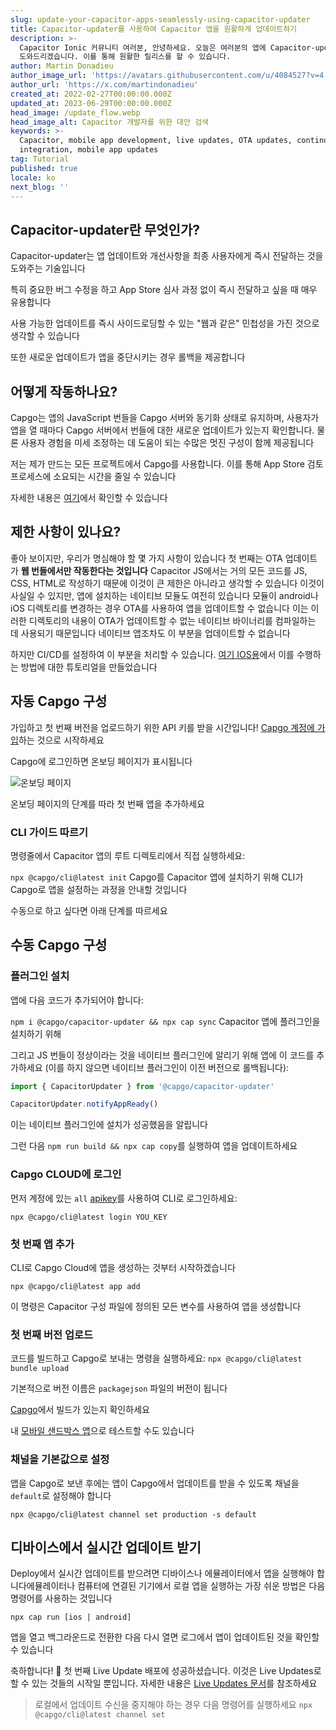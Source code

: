 ```yaml
---
slug: update-your-capacitor-apps-seamlessly-using-capacitor-updater
title: Capacitor-updater를 사용하여 Capacitor 앱을 원활하게 업데이트하기
description: >-
  Capacitor Ionic 커뮤니티 여러분, 안녕하세요. 오늘은 여러분의 앱에 Capacitor-updater를 설정하는 것을
  도와드리겠습니다. 이를 통해 원활한 릴리스를 할 수 있습니다.
author: Martin Donadieu
author_image_url: 'https://avatars.githubusercontent.com/u/4084527?v=4'
author_url: 'https://x.com/martindonadieu'
created_at: 2022-02-27T00:00:00.000Z
updated_at: 2023-06-29T00:00:00.000Z
head_image: /update_flow.webp
head_image_alt: Capacitor 개발자를 위한 대안 검색
keywords: >-
  Capacitor, mobile app development, live updates, OTA updates, continuous
  integration, mobile app updates
tag: Tutorial
published: true
locale: ko
next_blog: ''
---
```


## Capacitor-updater란 무엇인가?

Capacitor-updater는 앱 업데이트와 개선사항을 최종 사용자에게 즉시 전달하는 것을 도와주는 기술입니다

특히 중요한 버그 수정을 하고 App Store 심사 과정 없이 즉시 전달하고 싶을 때 매우 유용합니다

사용 가능한 업데이트를 즉시 사이드로딩할 수 있는 "웹과 같은" 민첩성을 가진 것으로 생각할 수 있습니다

또한 새로운 업데이트가 앱을 중단시키는 경우 롤백을 제공합니다

## 어떻게 작동하나요?

Capgo는 앱의 JavaScript 번들을 Capgo 서버와 동기화 상태로 유지하며, 사용자가 앱을 열 때마다 Capgo 서버에서 번들에 대한 새로운 업데이트가 있는지 확인합니다. 물론 사용자 경험을 미세 조정하는 데 도움이 되는 수많은 멋진 구성이 함께 제공됩니다

저는 제가 만드는 모든 프로젝트에서 Capgo를 사용합니다. 이를 통해 App Store 검토 프로세스에 소요되는 시간을 줄일 수 있습니다

자세한 내용은 [여기](https://capgo.app/)에서 확인할 수 있습니다

## 제한 사항이 있나요?

좋아 보이지만, 우리가 명심해야 할 몇 가지 사항이 있습니다
첫 번째는 OTA 업데이트가 __웹 번들에서만 작동한다는 것입니다__ 
Capacitor JS에서는 거의 모든 코드를 JS, CSS, HTML로 작성하기 때문에 이것이 큰 제한은 아니라고 생각할 수 있습니다
이것이 사실일 수 있지만, 앱에 설치하는 네이티브 모듈도 여전히 있습니다
모듈이 android나 iOS 디렉토리를 변경하는 경우 OTA를 사용하여 앱을 업데이트할 수 없습니다
이는 이러한 디렉토리의 내용이 OTA가 업데이트할 수 없는 네이티브 바이너리를 컴파일하는 데 사용되기 때문입니다
네이티브 앱조차도 이 부분을 업데이트할 수 없습니다

하지만 CI/CD를 설정하여 이 부분을 처리할 수 있습니다. [여기 IOS용](https://capgo.app/blog/automatic-capacitor-android-build-github-action/)에서 이를 수행하는 방법에 대한 튜토리얼을 만들었습니다

## 자동 Capgo 구성

가입하고 첫 번째 버전을 업로드하기 위한 API 키를 받을 시간입니다! [Capgo 계정에 가입](/register/)하는 것으로 시작하세요

Capgo에 로그인하면 온보딩 페이지가 표시됩니다 

![온보딩 페이지](/onboarding_1_new.webp)

온보딩 페이지의 단계를 따라 첫 번째 앱을 추가하세요

### CLI 가이드 따르기

명령줄에서 Capacitor 앱의 루트 디렉토리에서 직접 실행하세요:

`npx @capgo/cli@latest init`
Capgo를 Capacitor 앱에 설치하기 위해 CLI가 Capgo로 앱을 설정하는 과정을 안내할 것입니다

수동으로 하고 싶다면 아래 단계를 따르세요

## 수동 Capgo 구성

### 플러그인 설치

앱에 다음 코드가 추가되어야 합니다:

`npm i @capgo/capacitor-updater && npx cap sync`
Capacitor 앱에 플러그인을 설치하기 위해

그리고 JS 번들이 정상이라는 것을 네이티브 플러그인에 알리기 위해 앱에 이 코드를 추가하세요 (이를 하지 않으면 네이티브 플러그인이 이전 버전으로 롤백됩니다):

```js
import { CapacitorUpdater } from '@capgo/capacitor-updater'

CapacitorUpdater.notifyAppReady()
```

이는 네이티브 플러그인에 설치가 성공했음을 알립니다

그런 다음 `npm run build && npx cap copy`를 실행하여 앱을 업데이트하세요

### Capgo CLOUD에 로그인

먼저 계정에 있는 `all` [apikey](https://web.capgo.app/dashboard/apikeys/)를 사용하여 CLI로 로그인하세요:

`npx @capgo/cli@latest login YOU_KEY`

### 첫 번째 앱 추가

CLI로 Capgo Cloud에 앱을 생성하는 것부터 시작하겠습니다

`npx @capgo/cli@latest app add`

이 명령은 Capacitor 구성 파일에 정의된 모든 변수를 사용하여 앱을 생성합니다

### 첫 번째 버전 업로드

코드를 빌드하고 Capgo로 보내는 명령을 실행하세요:
`npx @capgo/cli@latest bundle upload`

기본적으로 버전 이름은 `packagejson` 파일의 버전이 됩니다

[Capgo](https://web.capgo.app/)에서 빌드가 있는지 확인하세요

내 [모바일 샌드박스 앱](https://capgo.app/app_mobile/)으로 테스트할 수도 있습니다

### 채널을 기본값으로 설정

앱을 Capgo로 보낸 후에는 앱이 Capgo에서 업데이트를 받을 수 있도록 채널을 `default`로 설정해야 합니다

`npx @capgo/cli@latest channel set production -s default`

## 디바이스에서 실시간 업데이트 받기

Deploy에서 실시간 업데이트를 받으려면 디바이스나 에뮬레이터에서 앱을 실행해야 합니다에뮬레이터나 컴퓨터에 연결된 기기에서 로컬 앱을 실행하는 가장 쉬운 방법은 다음 명령어를 사용하는 것입니다

    npx cap run [ios | android]

앱을 열고 백그라운드로 전환한 다음 다시 열면 로그에서 앱이 업데이트된 것을 확인할 수 있습니다

축하합니다! 🎉 첫 번째 Live Update 배포에 성공하셨습니다. 이것은 Live Updates로 할 수 있는 것들의 시작일 뿐입니다. 자세한 내용은 [Live Updates 문서](/docs/plugin/cloud-mode/getting-started/)를 참조하세요

> 로컬에서 업데이트 수신을 중지해야 하는 경우 다음 명령어를 실행하세요
`npx @capgo/cli@latest channel set`